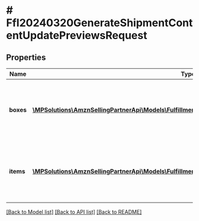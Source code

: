 # # FfI20240320GenerateShipmentContentUpdatePreviewsRequest

## Properties

Name | Type | Description | Notes
------------ | ------------- | ------------- | -------------
**boxes** | [**\MPSolutions\AmznSellingPartnerApi\Models\FulfillmentInbound20240320\FfI20240320BoxUpdateInput[]**](FfI20240320BoxUpdateInput.md) | A list of boxes that will be present in the shipment after the update. |
**items** | [**\MPSolutions\AmznSellingPartnerApi\Models\FulfillmentInbound20240320\FfI20240320ItemInput[]**](FfI20240320ItemInput.md) | A list of all items that will be present in the shipment after the update. |

[[Back to Model list]](../../README.md#models) [[Back to API list]](../../README.md#endpoints) [[Back to README]](../../README.md)
